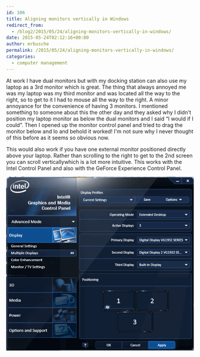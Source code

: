 ```yaml
---
id: 106
title: Aligning monitors vertically in Windows
redirect_from:
  - /blog2/2015/05/24/aligning-monitors-vertically-in-windows/
date: 2015-05-24T02:12:16+00:00
author: mrbusche
permalink: /2015/05/24/aligning-monitors-vertically-in-windows/
categories:
  - computer management
---
```


At work I have dual monitors but with my docking station can also use my laptop as a 3rd monitor which is great. The thing that always annoyed me was my laptop was my third monitor and was located all the way to the right, so to get to it I had to mouse all the way to the right. A minor annoyance for the convenience of having 3 monitors. I mentioned something to someone about this the other day and they asked why I didn't position my laptop monitor as below the dual monitors and I said &#8220;I would if I could&#8221;. Then I opened up the monitor control panel and tried to drag the monitor below and lo and behold it worked! I'm not sure why I never thought of this before as it seems so obvious now.

This would also work if you have one external monitor positioned directly above your laptop. Rather than scrolling to the right to get to the 2nd screen you can scroll verticallywhich is a lot more intuitive. This works with the Intel Control Panel and also with the GeForce Experience Control Panel.

 <img src="/images/2015/05/3-monitors-1-below.png" />
